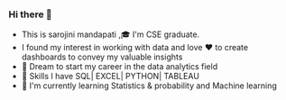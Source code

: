 ### Hi there 👋

<!--
**sarojinimandapati/sarojinimandapati** is a ✨ _special_ ✨ repository because its `README.md` (this file) appears on your GitHub profile.

Here are some ideas to get you started:

- 🔭 I’m currently working on ...
- 🌱 I’m currently learning ...
- 👯 I’m looking to collaborate on ...
- 🤔 I’m looking for help with ...
- 💬 Ask me about ...
- 📫 How to reach me: ...
- 😄 Pronouns: ...
- ⚡ Fun fact: ...
-->
 - This is sarojini mandapati ,🎓 I'm CSE graduate.
 - I found my interest in working with data and love ❤️ to create dashboards to convey my valuable insights
 - 🎯 Dream to start my career in the data analytics field 
 - 🔭 Skills I have SQL| EXCEL| PYTHON| TABLEAU
 - 🌱 I'm currently learning Statistics & probability and Machine learning
 

